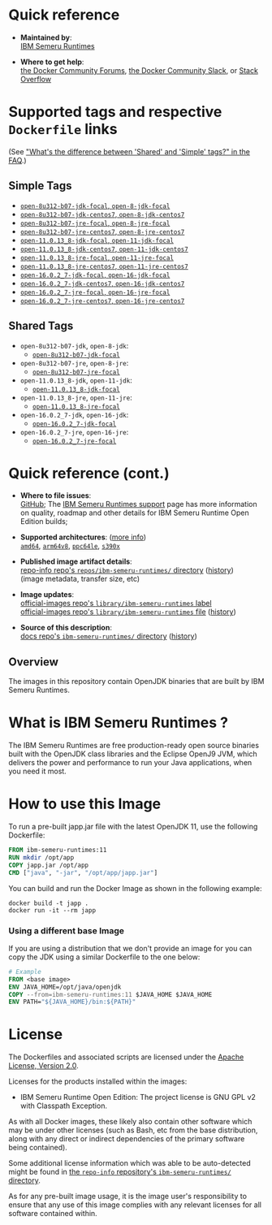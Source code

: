 <!--

********************************************************************************

WARNING:

    DO NOT EDIT "ibm-semeru-runtimes/README.md"

    IT IS AUTO-GENERATED

    (from the other files in "ibm-semeru-runtimes/" combined with a set of templates)

********************************************************************************

-->

# Quick reference

-	**Maintained by**:  
	[IBM Semeru Runtimes](https://github.com/ibmruntimes/semeru-containers)

-	**Where to get help**:  
	[the Docker Community Forums](https://forums.docker.com/), [the Docker Community Slack](https://dockr.ly/slack), or [Stack Overflow](https://stackoverflow.com/search?tab=newest&q=docker)

# Supported tags and respective `Dockerfile` links

(See ["What's the difference between 'Shared' and 'Simple' tags?" in the FAQ](https://github.com/docker-library/faq#whats-the-difference-between-shared-and-simple-tags).)

## Simple Tags

-	[`open-8u312-b07-jdk-focal`, `open-8-jdk-focal`](https://github.com/ibmruntimes/semeru-containers/blob/add686cad2edbb6bb109f6cc4b9470716b015bb8/8/jdk/ubuntu/Dockerfile.open.releases.full)
-	[`open-8u312-b07-jdk-centos7`, `open-8-jdk-centos7`](https://github.com/ibmruntimes/semeru-containers/blob/add686cad2edbb6bb109f6cc4b9470716b015bb8/8/jdk/centos/Dockerfile.open.releases.full)
-	[`open-8u312-b07-jre-focal`, `open-8-jre-focal`](https://github.com/ibmruntimes/semeru-containers/blob/add686cad2edbb6bb109f6cc4b9470716b015bb8/8/jre/ubuntu/Dockerfile.open.releases.full)
-	[`open-8u312-b07-jre-centos7`, `open-8-jre-centos7`](https://github.com/ibmruntimes/semeru-containers/blob/add686cad2edbb6bb109f6cc4b9470716b015bb8/8/jre/centos/Dockerfile.open.releases.full)
-	[`open-11.0.13_8-jdk-focal`, `open-11-jdk-focal`](https://github.com/ibmruntimes/semeru-containers/blob/add686cad2edbb6bb109f6cc4b9470716b015bb8/11/jdk/ubuntu/Dockerfile.open.releases.full)
-	[`open-11.0.13_8-jdk-centos7`, `open-11-jdk-centos7`](https://github.com/ibmruntimes/semeru-containers/blob/add686cad2edbb6bb109f6cc4b9470716b015bb8/11/jdk/centos/Dockerfile.open.releases.full)
-	[`open-11.0.13_8-jre-focal`, `open-11-jre-focal`](https://github.com/ibmruntimes/semeru-containers/blob/add686cad2edbb6bb109f6cc4b9470716b015bb8/11/jre/ubuntu/Dockerfile.open.releases.full)
-	[`open-11.0.13_8-jre-centos7`, `open-11-jre-centos7`](https://github.com/ibmruntimes/semeru-containers/blob/add686cad2edbb6bb109f6cc4b9470716b015bb8/11/jre/centos/Dockerfile.open.releases.full)
-	[`open-16.0.2_7-jdk-focal`, `open-16-jdk-focal`](https://github.com/ibmruntimes/semeru-containers/blob/add686cad2edbb6bb109f6cc4b9470716b015bb8/16/jdk/ubuntu/Dockerfile.open.releases.full)
-	[`open-16.0.2_7-jdk-centos7`, `open-16-jdk-centos7`](https://github.com/ibmruntimes/semeru-containers/blob/add686cad2edbb6bb109f6cc4b9470716b015bb8/16/jdk/centos/Dockerfile.open.releases.full)
-	[`open-16.0.2_7-jre-focal`, `open-16-jre-focal`](https://github.com/ibmruntimes/semeru-containers/blob/add686cad2edbb6bb109f6cc4b9470716b015bb8/16/jre/ubuntu/Dockerfile.open.releases.full)
-	[`open-16.0.2_7-jre-centos7`, `open-16-jre-centos7`](https://github.com/ibmruntimes/semeru-containers/blob/add686cad2edbb6bb109f6cc4b9470716b015bb8/16/jre/centos/Dockerfile.open.releases.full)

## Shared Tags

-	`open-8u312-b07-jdk`, `open-8-jdk`:
	-	[`open-8u312-b07-jdk-focal`](https://github.com/ibmruntimes/semeru-containers/blob/add686cad2edbb6bb109f6cc4b9470716b015bb8/8/jdk/ubuntu/Dockerfile.open.releases.full)
-	`open-8u312-b07-jre`, `open-8-jre`:
	-	[`open-8u312-b07-jre-focal`](https://github.com/ibmruntimes/semeru-containers/blob/add686cad2edbb6bb109f6cc4b9470716b015bb8/8/jre/ubuntu/Dockerfile.open.releases.full)
-	`open-11.0.13_8-jdk`, `open-11-jdk`:
	-	[`open-11.0.13_8-jdk-focal`](https://github.com/ibmruntimes/semeru-containers/blob/add686cad2edbb6bb109f6cc4b9470716b015bb8/11/jdk/ubuntu/Dockerfile.open.releases.full)
-	`open-11.0.13_8-jre`, `open-11-jre`:
	-	[`open-11.0.13_8-jre-focal`](https://github.com/ibmruntimes/semeru-containers/blob/add686cad2edbb6bb109f6cc4b9470716b015bb8/11/jre/ubuntu/Dockerfile.open.releases.full)
-	`open-16.0.2_7-jdk`, `open-16-jdk`:
	-	[`open-16.0.2_7-jdk-focal`](https://github.com/ibmruntimes/semeru-containers/blob/add686cad2edbb6bb109f6cc4b9470716b015bb8/16/jdk/ubuntu/Dockerfile.open.releases.full)
-	`open-16.0.2_7-jre`, `open-16-jre`:
	-	[`open-16.0.2_7-jre-focal`](https://github.com/ibmruntimes/semeru-containers/blob/add686cad2edbb6bb109f6cc4b9470716b015bb8/16/jre/ubuntu/Dockerfile.open.releases.full)

# Quick reference (cont.)

-	**Where to file issues**:  
	[GitHub](https://github.com/ibmruntimes/Semeru-Runtimes/issues); The [IBM Semeru Runtimes support](https://ibm.com/semeru-runtimes) page has more information on quality, roadmap and other details for IBM Semeru Runtime Open Edition builds;

-	**Supported architectures**: ([more info](https://github.com/docker-library/official-images#architectures-other-than-amd64))  
	[`amd64`](https://hub.docker.com/r/amd64/ibm-semeru-runtimes/), [`arm64v8`](https://hub.docker.com/r/arm64v8/ibm-semeru-runtimes/), [`ppc64le`](https://hub.docker.com/r/ppc64le/ibm-semeru-runtimes/), [`s390x`](https://hub.docker.com/r/s390x/ibm-semeru-runtimes/)

-	**Published image artifact details**:  
	[repo-info repo's `repos/ibm-semeru-runtimes/` directory](https://github.com/docker-library/repo-info/blob/master/repos/ibm-semeru-runtimes) ([history](https://github.com/docker-library/repo-info/commits/master/repos/ibm-semeru-runtimes))  
	(image metadata, transfer size, etc)

-	**Image updates**:  
	[official-images repo's `library/ibm-semeru-runtimes` label](https://github.com/docker-library/official-images/issues?q=label%3Alibrary%2Fibm-semeru-runtimes)  
	[official-images repo's `library/ibm-semeru-runtimes` file](https://github.com/docker-library/official-images/blob/master/library/ibm-semeru-runtimes) ([history](https://github.com/docker-library/official-images/commits/master/library/ibm-semeru-runtimes))

-	**Source of this description**:  
	[docs repo's `ibm-semeru-runtimes/` directory](https://github.com/docker-library/docs/tree/master/ibm-semeru-runtimes) ([history](https://github.com/docker-library/docs/commits/master/ibm-semeru-runtimes))

## Overview

The images in this repository contain OpenJDK binaries that are built by IBM Semeru Runtimes.

# What is IBM Semeru Runtimes ?

The IBM Semeru Runtimes are free production-ready open source binaries built with the OpenJDK class libraries and the Eclipse OpenJ9 JVM, which delivers the power and performance to run your Java applications, when you need it most.

# How to use this Image

To run a pre-built japp.jar file with the latest OpenJDK 11, use the following Dockerfile:

```dockerfile
FROM ibm-semeru-runtimes:11
RUN mkdir /opt/app
COPY japp.jar /opt/app
CMD ["java", "-jar", "/opt/app/japp.jar"]
```

You can build and run the Docker Image as shown in the following example:

```console
docker build -t japp .
docker run -it --rm japp
```

### Using a different base Image

If you are using a distribution that we don't provide an image for you can copy the JDK using a similar Dockerfile to the one below:

```dockerfile
# Example
FROM <base image>
ENV JAVA_HOME=/opt/java/openjdk
COPY --from=ibm-semeru-runtimes:11 $JAVA_HOME $JAVA_HOME
ENV PATH="${JAVA_HOME}/bin:${PATH}"
```

# License

The Dockerfiles and associated scripts are licensed under the [Apache License, Version 2.0](http://www.apache.org/licenses/LICENSE-2.0.html).

Licenses for the products installed within the images:

-	IBM Semeru Runtime Open Edition: The project license is GNU GPL v2 with Classpath Exception.

As with all Docker images, these likely also contain other software which may be under other licenses (such as Bash, etc from the base distribution, along with any direct or indirect dependencies of the primary software being contained).

Some additional license information which was able to be auto-detected might be found in [the `repo-info` repository's `ibm-semeru-runtimes/` directory](https://github.com/docker-library/repo-info/tree/master/repos/ibm-semeru-runtimes).

As for any pre-built image usage, it is the image user's responsibility to ensure that any use of this image complies with any relevant licenses for all software contained within.
